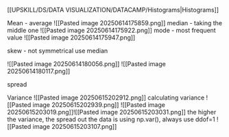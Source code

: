 [[UPSKILL/DS/DATA VISUALIZATION/DATACAMP/Histograms|Histograms]]

Mean - average
![[Pasted image 20250614175859.png]]
median - taking the middle one
![[Pasted image 20250614175922.png]]
mode - most frequent value
![[Pasted image 20250614175947.png]]

skew - not symmetrical
use median

![[Pasted image 20250614180056.png]]
![[Pasted image 20250614180117.png]]

spread

Variance
![[Pasted image 20250615202912.png]]
calculating variance
![[Pasted image 20250615202939.png]]
![[Pasted image 20250615203019.png]]![[Pasted image 20250615203031.png]]
the higher the variance, the spread out the data is
using np.var(), always use ddof=1
![[Pasted image 20250615203107.png]]

